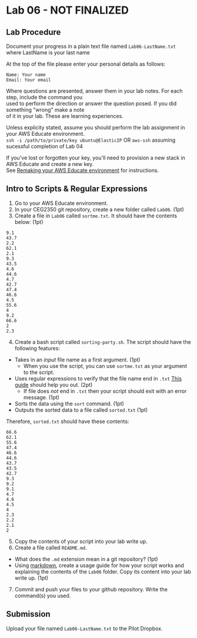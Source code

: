 # Lab 06 - NOT FINALIZED

## Lab Procedure
Document your progress in a plain text file named `Lab06-LastName.txt`  
where LastName is your last name

At the top of the file please enter your personal details as follows:
```
Name: Your name
Email: Your email

```

Where questions are presented, answer them in your lab notes.  For each step, include the command you  
used to perform the direction or answer the question posed.  If you did something "wrong" make a note  
of it in your lab.  These are learning experiences.

Unless explicity stated, assume you should perform the lab assignment in your AWS Educate environment.  
`ssh -i /path/to/private/key ubuntu@ElasticIP`  OR `aws-ssh` assuming sucessful completion of Lab 04

If you've lost or forgotten your key, you'll need to provision a new stack in AWS Educate and create a new key.  
See [Remaking your AWS Educate environment](../../..) for instructions.

## Intro to Scripts & Regular Expressions
1. Go to your AWS Educate environment.
2. In your CEG2350 git repository, create a new folder called `Lab06`. (1pt)
3. Create a file in `Lab06` called `sortme.txt`.  It should have the contents below: (1pt)
```
9.1
43.7
2.2
62.1
2.1
9.3
43.5
4.6
44.6
4.7
42.7
47.4
46.6
4.5
55.6
4
9.2
66.6
2
2.3
```
4. Create a bash script called `sorting-party.sh`.  The script should have the following features:
* Takes in an *input* file name as a first argument.  (1pt)
    * When you use the script, you can use `sortme.txt` as your argument to the script.
* Uses regular expressions to verify that the file name end in `.txt`  [This guide](https://www.poftut.com/how-to-use-regular-expression-regex-in-bash-linux/) should help you out. (2pt)
    * If file does *not* end in `.txt` then your script should exit with an error message. (1pt)
* Sorts the data using the `sort` command. (1pt)
* Outputs the sorted data to a file called `sorted.txt` (1pt)

Therefore, `sorted.txt` should have these contents:
```
66.6
62.1
55.6
47.4
46.6
44.6
43.7
43.5
42.7
9.3
9.2
9.1
4.7
4.6
4.5
4
2.3
2.2
2.1
2
```
5. Copy the contents of your script into your lab write up.
6. Create a file called `README.md`.
* What does the `.md` extension mean in a git repository? (1pt)
* Using [markdown](https://github.com/adam-p/markdown-here/wiki/Markdown-Cheatsheet), create a usage guide for how your script works and explaining the contents of the `Lab06` folder.  Copy its content into your lab write up. (1pt)
7. Commit and push your files to your github repository.  Write the command(s) you used.

## Submission
Upload your file named `Lab06-LastName.txt` to the Pilot Dropbox.
